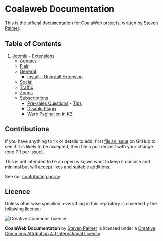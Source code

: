 # Coalaweb Documentation

This is the official documentation for CoalaWeb projects, written by [Steven Palmer](http://coalaweb.com).

## Table of Contents
1.   [Joomla](https://github.com/CoalaWeb/coalaweb-docs/tree/master/docs/joomla)
    - [Extensions](https://github.com/CoalaWeb/coalaweb-docs/tree/master/docs/joomla/extensions)
        - [Contact](https://github.com/CoalaWeb/coalaweb-docs/tree/master/docs/joomla/extensions/contact)
        - [Flair](https://github.com/CoalaWeb/coalaweb-docs/tree/master/docs/joomla/extensions/flair)
        - [General](https://github.com/CoalaWeb/coalaweb-docs/tree/master/docs/joomla/extensions/general)
            - [Install - Uninstall Extension](https://github.com/CoalaWeb/coalaweb-docs/blob/master/docs/joomla/extensions/general/install-uninstall.md)
        - [Social](https://github.com/CoalaWeb/coalaweb-docs/tree/master/docs/joomla/extensions/social)
        - [Traffic](https://github.com/CoalaWeb/coalaweb-docs/tree/master/docs/joomla/extensions/traffic)
        - [Zones](https://github.com/CoalaWeb/coalaweb-docs/tree/master/docs/joomla/extensions/zones)
	 - [Subscriptions](https://github.com/CoalaWeb/coalaweb-docs/tree/master/docs/joomla/subscriptions)
		  - [Pre-sales Questions](https://github.com/CoalaWeb/coalaweb-docs/tree/master/docs/joomla/subscriptions/pre-sales-faq.md)
    - [Tips](https://github.com/CoalaWeb/coalaweb-docs/tree/master/docs/joomla/tips)
        - [Disable Plugin](https://github.com/CoalaWeb/coalaweb-docs/blob/master/docs/joomla/tips/disable-plugin.md)
        - [Warp Pagination in K2](https://github.com/CoalaWeb/coalaweb-docs/blob/master/docs/joomla/tips/warp-k2-pagination.md)

## Contributions

If you have anything to fix or details to add, first [file an issue](http://github.com/coalaweb/coalaweb-docs/issues) on GitHub to see if it is likely to be accepted, then file a pull request with your change (one PR per issue).

This is not intended to be an open wiki; we want to keep it concise and minimal but will accept fixes and suitable additions.

See our [contributing policy](CONTRIBUTING.md).

## Licence

Unless otherwise specified, everything in this repository is covered by the following license:

![Creative Commons License](http://i.creativecommons.org/l/by-sa/4.0/88x31.png)

**CoalaWeb Documentation** by [Steven Palmer](http://coalaweb.com) is licensed under a [Creative Commons Attribution 4.0 International License](http://creativecommons.org/licenses/by-sa/4.0/).
